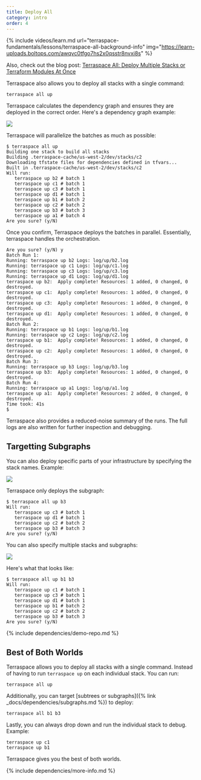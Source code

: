 ```yaml
---
title: Deploy All
category: intro
order: 4
---
```


{% include videos/learn.md
     url="terraspace-fundamentals/lessons/terraspace-all-background-info"
     img="https://learn-uploads.boltops.com/awqvc0tfgo7hs2x0qsstr8nvxi8s" %}

Also, check out the blog post: [Terraspace All: Deploy Multiple Stacks or Terraform Modules At Once](https://blog.boltops.com/2020/09/19/terraspace-all-deploy-multiple-stacks-at-once)

Terraspace also allows you to deploy all stacks with a single command:

    terraspace all up

Terraspace calculates the dependency graph and ensures they are deployed in the correct order. Here's a dependency graph example:

![](https://img.boltops.com/boltops/tools/terraspace/dependencies/deploy-all-a1.png)

Terraspace will parallelize the batches as much as possible:

    $ terraspace all up
    Building one stack to build all stacks
    Building .terraspace-cache/us-west-2/dev/stacks/c2
    Downloading tfstate files for dependencies defined in tfvars...
    Built in .terraspace-cache/us-west-2/dev/stacks/c2
    Will run:
       terraspace up b2 # batch 1
       terraspace up c1 # batch 1
       terraspace up c3 # batch 1
       terraspace up d1 # batch 1
       terraspace up b1 # batch 2
       terraspace up c2 # batch 2
       terraspace up b3 # batch 3
       terraspace up a1 # batch 4
    Are you sure? (y/N)

Once you confirm, Terraspace deploys the batches in parallel. Essentially, terraspace handles the orchestration.

    Are you sure? (y/N) y
    Batch Run 1:
    Running: terraspace up b2 Logs: log/up/b2.log
    Running: terraspace up c1 Logs: log/up/c1.log
    Running: terraspace up c3 Logs: log/up/c3.log
    Running: terraspace up d1 Logs: log/up/d1.log
    terraspace up b2:  Apply complete! Resources: 1 added, 0 changed, 0 destroyed.
    terraspace up c1:  Apply complete! Resources: 1 added, 0 changed, 0 destroyed.
    terraspace up c3:  Apply complete! Resources: 1 added, 0 changed, 0 destroyed.
    terraspace up d1:  Apply complete! Resources: 1 added, 0 changed, 0 destroyed.
    Batch Run 2:
    Running: terraspace up b1 Logs: log/up/b1.log
    Running: terraspace up c2 Logs: log/up/c2.log
    terraspace up b1:  Apply complete! Resources: 1 added, 0 changed, 0 destroyed.
    terraspace up c2:  Apply complete! Resources: 1 added, 0 changed, 0 destroyed.
    Batch Run 3:
    Running: terraspace up b3 Logs: log/up/b3.log
    terraspace up b3:  Apply complete! Resources: 1 added, 0 changed, 0 destroyed.
    Batch Run 4:
    Running: terraspace up a1 Logs: log/up/a1.log
    terraspace up a1:  Apply complete! Resources: 2 added, 0 changed, 0 destroyed.
    Time took: 41s
    $

Terraspace also provides a reduced-noise summary of the runs. The full logs are also written for further inspection and debugging.

## Targetting Subgraphs

You can also deploy specific parts of your infrastructure by specifying the stack names. Example:

![](https://img.boltops.com/boltops/tools/terraspace/dependencies/deploy-all-a1-sub-b3.png)

Terraspace only deploys the subgraph:

    $ terraspace all up b3
    Will run:
       terraspace up c3 # batch 1
       terraspace up d1 # batch 1
       terraspace up c2 # batch 2
       terraspace up b3 # batch 3
    Are you sure? (y/N)

You can also specify multiple stacks and subgraphs:

![](https://img.boltops.com/boltops/tools/terraspace/dependencies/deploy-all-a1-sub-b1-b3.png)

Here's what that looks like:

    $ terraspace all up b1 b3
    Will run:
       terraspace up c1 # batch 1
       terraspace up c3 # batch 1
       terraspace up d1 # batch 1
       terraspace up b1 # batch 2
       terraspace up c2 # batch 2
       terraspace up b3 # batch 3
    Are you sure? (y/N)

{% include dependencies/demo-repo.md %}

## Best of Both Worlds

Terraspace allows you to deploy all stacks with a single command. Instead of having to run `terraspace up` on each individual stack. You can run:

    terraspace all up

Additionally, you can target [subtrees or subgraphs]({% link _docs/dependencies/subgraphs.md %}) to deploy:

    terraspace all b1 b3

Lastly, you can always drop down and run the individual stack to debug. Example:

    terraspace up c1
    terraspace up b1

Terraspace gives you the best of both worlds.

{% include dependencies/more-info.md %}
